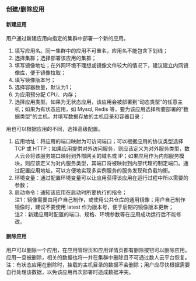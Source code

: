 ### 创建/删除应用

#### 新建应用

用户通过新建应用向指定的集群中部署一个新的应用。   

1. 填写应用名。同一集群中的应用不可重名，应用名不能包含下划线；  
2. 选择集群；选择部署该应用的集群；  
2. 填写镜像地址；在外网环境不理想或镜像文件较大的情况下，建议建立内网镜像库，便于镜像拉取；  
3. 填写镜像版本号；  
4. 选择容器数量，默认为1；  
5. 为应用预分配 CPU、内存；  
6. 选择应用类型。如果为无状态应用，该应用会被部署到“动态类型”的任意主机；如果为有状态应用，如 Mysql, Redis 等，要为该应用选择所要部署的“数据类型”的主机，并填写数据存放的主机目录和容器目录；  

用也可以根据应用的不同，选择高级配置。  

1. 应用地址：将应用的端口映射为可访问端口；可以根据应用的协议类型选择 TCP 或 HTTP；如果应用提供对外访问服务，则应该定义为对外服务类型，数人云会将该服务端口映射到外部网关的域名或 IP；如果应用作为内部服务模块，则应该定义为对内服务类型，其端口将被映射到内部代理的制定端口。通过配置应用地址，可以方便地实现多实例服务的服务发现和负载均衡。
2. 环境变量：通过配置环境变量可以让应用获得该应用在运行过程中所以需要的参数；  
3. 启动命令：通知该应用在启动时所要执行的指令；  
注1：镜像需要由用户自己制作，或使用公共仓库的通用镜像；用户自己制作镜像时，建议不要使用 latest 作为版本号，便于后期的镜像版本更新；  
注2：新建应用时配置的端口、规格、环境参数等在应用成功运行后不能修改。  

#### 删除应用

用户可以删除一个应用，在应用管理页和应用详情页都有删除按钮可以删除应用。应用一旦被删除，相关的数据也将一并在集群中删除且不可通过数人云平台恢复。     
注：有状态应用在删除时，挂载的主机目录的数据不会删除；用户应尽快根据需要自行处理该数据，以免该应用再次部署时造成数据冲突。  